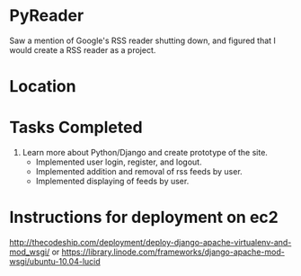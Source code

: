 PyReader
========

Saw a mention of Google's RSS reader shutting down, and figured that I would create a RSS reader as a project.

Location
========

Tasks Completed
===============
1. Learn more about Python/Django and create prototype of the site.
    * Implemented user login, register, and logout.
    * Implemented addition and removal of rss feeds by user.
    * Implemented displaying of feeds by user.

Instructions for deployment on ec2
==================================
http://thecodeship.com/deployment/deploy-django-apache-virtualenv-and-mod_wsgi/
or 
https://library.linode.com/frameworks/django-apache-mod-wsgi/ubuntu-10.04-lucid
